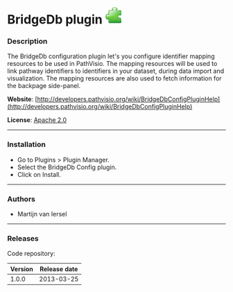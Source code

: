 # BridgeDb plugin ![](/images/plugins/plugin.png)

### Description
The BridgeDb configuration plugin let's you configure identifier mapping resources to be used in PathVisio. The mapping resources will be used to link pathway identifiers to identifiers in your dataset, during data import and visualization. The mapping resources are also used to fetch information for the backpage side-panel.

**Website**: [http://developers.pathvisio.org/wiki/BridgeDbConfigPluginHelp](http://developers.pathvisio.org/wiki/BridgeDbConfigPluginHelp)

**License**: [Apache 2.0](http://www.apache.org/licenses/LICENSE-2.0)

----

### Installation
* Go to Plugins > Plugin Manager. 
* Select the BridgeDb Config plugin.
* Click on Install.

----

### Authors
* Martijn van Iersel

---- 

### Releases

Code repository: 

| Version | Release date |
| ------- |:------------:| 
| 1.0.0 | 2013-03-25 | 

